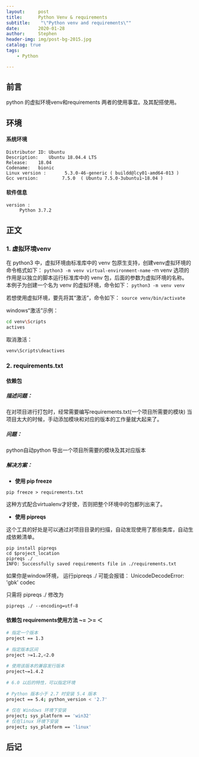 ```yaml
---
layout:     post
title:      Python Venv & requirements
subtitle:    "\"Python venv and requirements\""
date:       2020-01-28
author:     Stephen
header-img: img/post-bg-2015.jpg
catalog: true
tags:
    - Python

---
```

## 前言

python 的虚拟环境venv和requirements 两者的使用事宜。及其配搭使用。

## 环境
#### 系统环境
```text
Distributor ID:	Ubuntu
Description:	Ubuntu 18.04.4 LTS
Release:	18.04
Codename:	bionic
Linux version :       5.3.0-46-generic ( buildd@lcy01-amd64-013 ) 
Gcc version:         7.5.0  ( Ubuntu 7.5.0-3ubuntu1~18.04 )
```


#### 软件信息
```text
version : 	
     Python 3.7.2
```

## 正文

### 1. 虚拟环境venv

   在 python3 中，虚拟环境由标准库中的 venv 包原生支持，创建venv虚拟环境的命令格式如下：
   `python3 -m venv virtual-environment-name`
   -m venv 选项的作用是以独立的脚本运行标准库中的 venv 包，后面的参数为虚拟环境的名称。
   本例子为创建一个名为 venv 的虚拟环境，命令如下：
   `python3 -m venv venv`

   若想使用虚拟环境，要先将其“激活”，命令如下：
   `source venv/bin/activate`

   windows“激活”示例：
   ```sh
   cd venv\Scripts
   actives
   ```
   取消激活：
   ```sh
   venv\Scripts\deactives
   ```

### 2. requirements.txt
   #### 依赖包
   ##### 描述问题：

   在对项目进行打包时，经常需要编写requirements.txt(一个项目所需要的模块)
   当项目太大的时候，手动添加模块和对应的版本的工作量就大起来了。

   ##### 问题：

   python自动python 导出一个项目所需要的模块及其对应版本

   ##### 解决方案：

   - **使用 pip freeze**

   ```
   pip freeze > requirements.txt
   ```

   这种方式配合virtualenv才好使，否则把整个环境中的包都列出来了。

   - **使用 pipreqs**

   这个工具的好处是可以通过对项目目录的扫描，自动发现使用了那些类库，自动生成依赖清单。

   ```
   pip install pipreqs
   cd $project_location
   pipreqs ./
   INFO: Successfully saved requirements file in ./requirements.txt
   ```

   如果你是window环境，
   运行pipreqs ./ 可能会报错：
   UnicodeDecodeError: 'gbk' codec

   只需将  pipreqs ./ 修改为

   ```
   pipreqs ./ --encoding=utf-8
   ```
   #### 依赖包 requirements使用方法 ~= ＞= ＜

   ```sh
   # 指定一个版本
   project == 1.3
    
   # 指定版本区间
   project >=1.2,<2.0
    
   # 使用该版本的兼容发行版本
   project~=1.4.2
    
   # 6.0 以后的特性，可以指定环境
    
   # Python 版本小于 2.7 时安装 5.4 版本
   project == 5.4; python_version < '2.7'
    
   # 仅在 Windows 环境下安装
   project; sys_platform == 'win32'
   # 仅在linux 环境下安装
   project; sys_platform == 'linux'
   ```

   



## 后记



